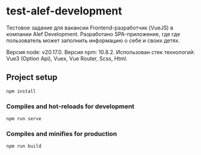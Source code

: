 # test-alef-development
Тестовое задание для вакансии Frontend-разработчик (VueJS) в компании Alef Development.
Разработано SPA-приложение, где где пользователь может заполнить информацию о себе и своих детях. 

Версия node: v20.17.0.
Версия npm: 10.8.2.
Использован стек технологий: Vue3 (Option Api), Vuex, Vue Router, Scss, Html.


## Project setup
```
npm install
```

### Compiles and hot-reloads for development
```
npm run serve
```

### Compiles and minifies for production
```
npm run build
```

